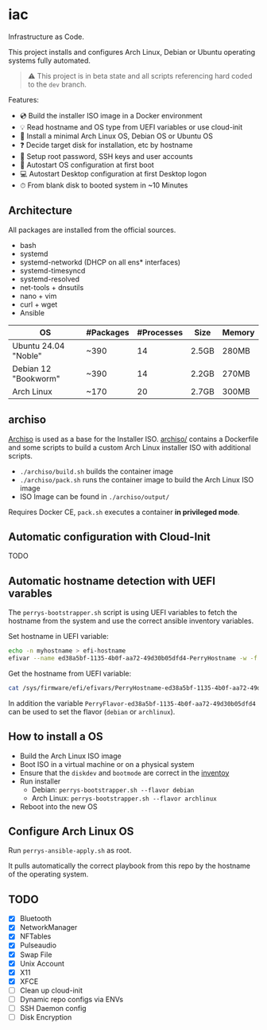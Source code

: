# iac

Infrastructure as Code.

This project installs and configures Arch Linux, Debian or Ubuntu operating systems fully automated.

> ⚠ This project is in beta state and all scripts referencing hard coded to the `dev` branch.

Features:

- 💿 Build the installer ISO image in a Docker environment
- 💡 Read hostname and OS type from UEFI variables or use cloud-init
- 🔨 Install a minimal Arch Linux OS, Debian OS or Ubuntu OS
- ❓ Decide target disk for installation, etc by hostname
- 🔐 Setup root password, SSH keys and user accounts
- 🚀 Autostart OS configuration at first boot
- 💻 Autostart Desktop configuration at first Desktop logon
- ⏱ From blank disk to booted system in ~10 Minutes

## Architecture

All packages are installed from the official sources.

- bash
- systemd
- systemd-networkd (DHCP on all ens* interfaces)
- systemd-timesyncd
- systemd-resolved
- net-tools + dnsutils
- nano + vim
- curl + wget
- Ansible

| OS                   | #Packages | #Processes | Size  | Memory |
|----------------------|-----------|------------|-------|--------|
| Ubuntu 24.04 "Noble" |      ~390 |         14 | 2.5GB |  280MB |
| Debian 12 "Bookworm" |      ~390 |         14 | 2.2GB |  270MB |
| Arch Linux           |      ~170 |         20 | 2.7GB |  300MB |

## archiso

[Archiso](https://wiki.archlinux.org/title/archiso) is used as a base for the Installer ISO. 
[archiso/](./archiso/) contains a Dockerfile and some scripts to build a custom Arch Linux installer 
ISO with additional scripts.

- `./archiso/build.sh` builds the container image
- `./archiso/pack.sh` runs the container image to build the Arch Linux ISO image
- ISO Image can be found in `./archiso/output/`

Requires Docker CE, `pack.sh` executes a container **in privileged mode**.

## Automatic configuration with Cloud-Init

TODO

## Automatic hostname detection with UEFI varables

The `perrys-bootstrapper.sh` script is using UEFI variables to fetch the hostname from the system and use the
correct ansible inventory variables.

Set hostname in UEFI variable:

```sh
echo -n myhostname > efi-hostname
efivar --name ed38a5bf-1135-4b0f-aa72-49d30b05dfd4-PerryHostname -w -f efi-hostname
```

Get the hostname from UEFI variable:

```sh
cat /sys/firmware/efi/efivars/PerryHostname-ed38a5bf-1135-4b0f-aa72-49d30b05dfd4
```

In addition the variable `PerryFlavor-ed38a5bf-1135-4b0f-aa72-49d30b05dfd4` can be used to
set the flavor (`debian` or `archlinux`).

## How to install a OS

- Build the Arch Linux ISO image
- Boot ISO in a virtual machine or on a physical system
- Ensure that the `diskdev` and `bootmode` are correct in the [inventoy](./inventory/defaults.yml)
- Run installer
    - Debian: `perrys-bootstrapper.sh --flavor debian`
    - Arch Linux: `perrys-bootstrapper.sh --flavor archlinux`
- Reboot into the new OS

## Configure Arch Linux OS

Run `perrys-ansible-apply.sh` as root.

It pulls automatically the correct playbook from this repo by the hostname of the operating system.

## TODO

- [x] Bluetooth
- [x] NetworkManager
- [x] NFTables
- [x] Pulseaudio
- [x] Swap File
- [x] Unix Account
- [x] X11
- [x] XFCE
- [ ] Clean up cloud-init
- [ ] Dynamic repo configs via ENVs
- [ ] SSH Daemon config
- [ ] Disk Encryption
